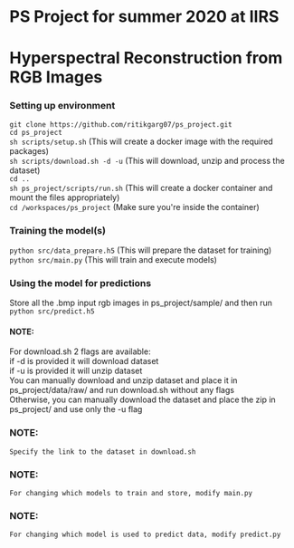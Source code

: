 # PS Project for summer 2020 at IIRS
# Hyperspectral Reconstruction from RGB Images

### Setting up environment 

`git clone https://github.com/ritikgarg07/ps_project.git`  
`cd ps_project`  
`sh scripts/setup.sh`              (This will create a docker image with the required packages)      
`sh scripts/download.sh -d -u`     (This will download, unzip and process the dataset)  
`cd ..`  
`sh ps_project/scripts/run.sh`     (This will create a docker container and mount the files appropriately)  
`cd /workspaces/ps_project`        (Make sure you're inside the container)  

### Training the model(s)

`python src/data_prepare.h5`       (This will prepare the dataset for training)  
`python src/main.py`               (This will train and execute models)  
  
### Using the model for predictions

Store all the .bmp input rgb images in ps_project/sample/ and then run  
`python src/predict.h5`

#### NOTE:   
For download.sh 2 flags are available:     
    if -d is provided it will download dataset    
    if -u is provided it will unzip dataset    
    You can manually download and unzip dataset and place it in ps_project/data/raw/ and run download.sh without any flags  
    Otherwise, you can manually download the dataset and place the zip in ps_project/ and use only the -u flag

### NOTE:    
    Specify the link to the dataset in download.sh        

### NOTE:
    For changing which models to train and store, modify main.py

### NOTE: 
    For changing which model is used to predict data, modify predict.py
